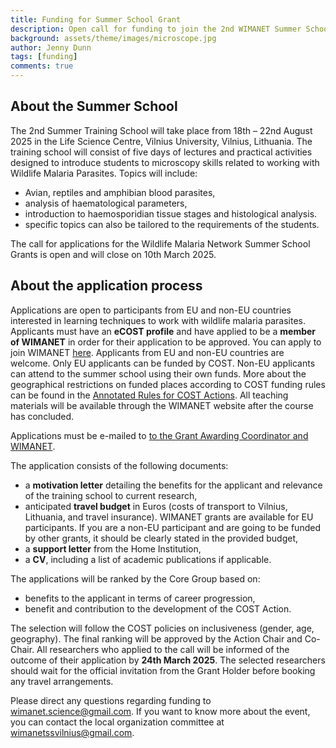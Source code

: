 ```yaml
---
title: Funding for Summer School Grant
description: Open call for funding to join the 2nd WIMANET Summer School
background: assets/theme/images/microscope.jpg
author: Jenny Dunn
tags: [funding]
comments: true
---
```


## About the Summer School
The 2nd Summer Training School will take place from 18th – 22nd August 2025 in the Life Science Centre, Vilnius University, Vilnius, Lithuania. The training school will consist of five days of lectures and practical activities designed to introduce students to microscopy skills related to working with Wildlife Malaria Parasites. Topics will include:

* Avian, reptiles and amphibian blood parasites,
* analysis of haematological parameters,
* introduction to haemosporidian tissue stages and histological analysis.
* specific topics can also be tailored to the requirements of the students.

The call for applications for the Wildlife Malaria Network Summer School Grants is open and will close on 10th March 2025.

## About the application process
Applications are open to participants from EU and non-EU countries interested in learning techniques to work with wildlife malaria parasites. Applicants must have an **eCOST profile** and have applied to be a **member of WIMANET** in order for their application to be approved. You can apply to join WIMANET [here](https://www.cost.eu/actions/CA22108).
Applicants from EU and non-EU countries are welcome. Only EU applicants can be funded by COST. Non-EU applicants can attend to the summer school using their own funds. More about the geographical restrictions on funded places according to COST funding rules can be found in the [Annotated Rules for COST Actions](mailto:https://www.cost.eu/uploads/2023/11/COST-094-21-Annotated-Rules-for-COST-Actions-Level-CV1.4-Final-.pdf). All teaching materials will be available through the WIMANET website after the course has concluded.

Applications must be e-mailed to [to the Grant Awarding Coordinator and WIMANET](mailto:alexandra.corduneanu@usamvcluj.ro;wimanet.science@gmail.com).

The application consists of the following documents:
* a **motivation letter** detailing the benefits for the applicant and relevance of the training school to current research,
* anticipated **travel budget** in Euros (costs of transport to Vilnius, Lithuania, and travel insurance). WIMANET grants are available for EU participants. If you are a non-EU participant and are going to be funded by other grants, it should be clearly stated in the provided budget,
* a **support letter** from the Home Institution,
* a **CV**, including a list of academic publications if applicable.

The applications will be ranked by the Core Group based on:
* benefits to the applicant in terms of career progression,
* benefit and contribution to the development of the COST Action.

The selection will follow the COST policies on inclusiveness (gender, age, geography). The final ranking will be approved by the Action Chair and Co-Chair. All researchers who applied to the call will be informed of the outcome of their application by **24th March 2025**. The selected researchers should wait for the official invitation from the Grant Holder before booking any travel arrangements. 

Please direct any questions regarding funding to wimanet.science@gmail.com. If you want to know more about the event, you can contact the local organization committee at wimanetssvilnius@gmail.com.

